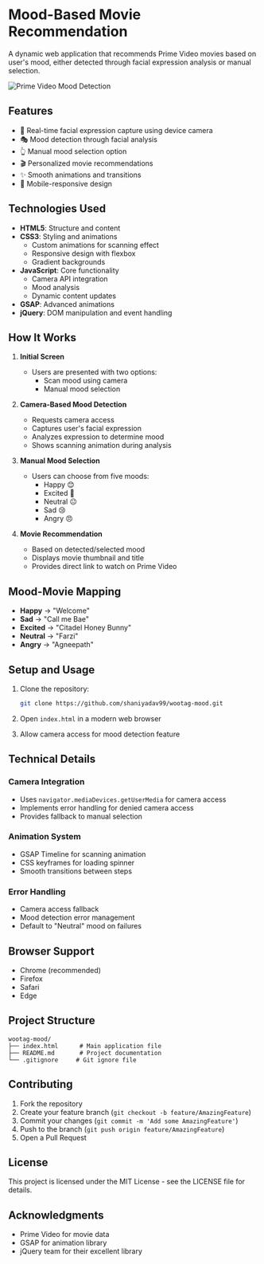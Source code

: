 # Mood-Based Movie Recommendation

A dynamic web application that recommends Prime Video movies based on user's mood, either detected through facial expression analysis or manual selection.

![Prime Video Mood Detection](https://m.media-amazon.com/images/S/pv-target-images/af13e1c59556eb143d2b213c9f95567677f409033d4c9619c553367d71bee982._SX1920_FMwebp_.jpg)

## Features

- 📸 Real-time facial expression capture using device camera
- 🎭 Mood detection through facial analysis
- 👆 Manual mood selection option
- 🎬 Personalized movie recommendations
- ✨ Smooth animations and transitions
- 📱 Mobile-responsive design

## Technologies Used

- **HTML5**: Structure and content
- **CSS3**: Styling and animations
  - Custom animations for scanning effect
  - Responsive design with flexbox
  - Gradient backgrounds
- **JavaScript**: Core functionality
  - Camera API integration
  - Mood analysis
  - Dynamic content updates
- **GSAP**: Advanced animations
- **jQuery**: DOM manipulation and event handling

## How It Works

1. **Initial Screen**
   - Users are presented with two options:
     - Scan mood using camera
     - Manual mood selection

2. **Camera-Based Mood Detection**
   - Requests camera access
   - Captures user's facial expression
   - Analyzes expression to determine mood
   - Shows scanning animation during analysis

3. **Manual Mood Selection**
   - Users can choose from five moods:
     - Happy 😊
     - Excited 🤩
     - Neutral 😐
     - Sad 😢
     - Angry 😠

4. **Movie Recommendation**
   - Based on detected/selected mood
   - Displays movie thumbnail and title
   - Provides direct link to watch on Prime Video

## Mood-Movie Mapping

- **Happy** → "Welcome"
- **Sad** → "Call me Bae"
- **Excited** → "Citadel Honey Bunny"
- **Neutral** → "Farzi"
- **Angry** → "Agneepath"

## Setup and Usage

1. Clone the repository:
   ```bash
   git clone https://github.com/shaniyadav99/wootag-mood.git
   ```

2. Open `index.html` in a modern web browser

3. Allow camera access for mood detection feature

## Technical Details

### Camera Integration
- Uses `navigator.mediaDevices.getUserMedia` for camera access
- Implements error handling for denied camera access
- Provides fallback to manual selection

### Animation System
- GSAP Timeline for scanning animation
- CSS keyframes for loading spinner
- Smooth transitions between steps

### Error Handling
- Camera access fallback
- Mood detection error management
- Default to "Neutral" mood on failures

## Browser Support

- Chrome (recommended)
- Firefox
- Safari
- Edge

## Project Structure

```
wootag-mood/
├── index.html      # Main application file
├── README.md       # Project documentation
└── .gitignore     # Git ignore file
```

## Contributing

1. Fork the repository
2. Create your feature branch (`git checkout -b feature/AmazingFeature`)
3. Commit your changes (`git commit -m 'Add some AmazingFeature'`)
4. Push to the branch (`git push origin feature/AmazingFeature`)
5. Open a Pull Request

## License

This project is licensed under the MIT License - see the LICENSE file for details.

## Acknowledgments

- Prime Video for movie data
- GSAP for animation library
- jQuery team for their excellent library